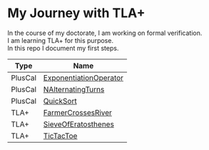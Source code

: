 # My Journey with TLA+
In the course of my doctorate, I am working on formal verification.  
I am learning TLA+ for this purpose.  
In this repo I document my first steps.

| Type    | Name                             |
| ------- | -------------------------------- |
| PlusCal | [ExponentiationOperator](PlusCal/ExponentiationOperator) |
| PlusCal | [NAlternatingTurns](PlusCal/NAlternatingTurns) |
| PlusCal | [QuickSort](PlusCal/QuickSort) |
| TLA+ | [FarmerCrossesRiver](TLA+/FarmerCrossesRiver) |
| TLA+ | [SieveOfEratosthenes](TLA+/SieveOfEratosthenes) |
| TLA+ | [TicTacToe](TLA+/TicTacToe) |